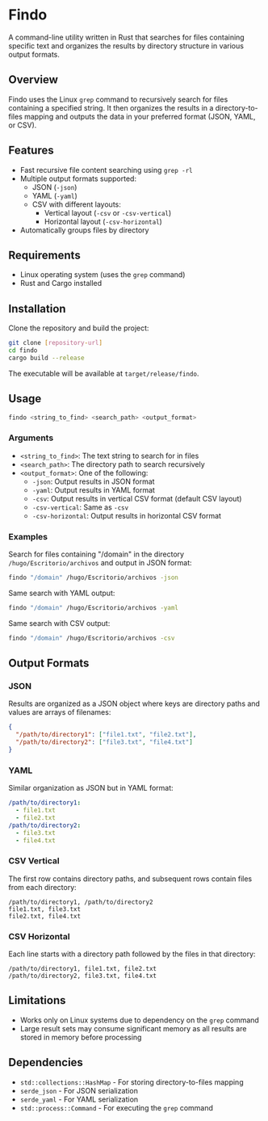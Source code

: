 # Findo

A command-line utility written in Rust that searches for files containing specific text and organizes the results by directory structure in various output formats.

## Overview

Findo uses the Linux `grep` command to recursively search for files containing a specified string. It then organizes the results in a directory-to-files mapping and outputs the data in your preferred format (JSON, YAML, or CSV).

## Features

- Fast recursive file content searching using `grep -rl`
- Multiple output formats supported:
  - JSON (`-json`)
  - YAML (`-yaml`)
  - CSV with different layouts:
    - Vertical layout (`-csv` or `-csv-vertical`)
    - Horizontal layout (`-csv-horizontal`)
- Automatically groups files by directory

## Requirements

- Linux operating system (uses the `grep` command)
- Rust and Cargo installed

## Installation

Clone the repository and build the project:

```bash
git clone [repository-url]
cd findo
cargo build --release
```

The executable will be available at `target/release/findo`.

## Usage

```bash
findo <string_to_find> <search_path> <output_format>
```

### Arguments

- `<string_to_find>`: The text string to search for in files
- `<search_path>`: The directory path to search recursively
- `<output_format>`: One of the following:
  - `-json`: Output results in JSON format
  - `-yaml`: Output results in YAML format
  - `-csv`: Output results in vertical CSV format (default CSV layout)
  - `-csv-vertical`: Same as `-csv`
  - `-csv-horizontal`: Output results in horizontal CSV format

### Examples

Search for files containing "/domain" in the directory `/hugo/Escritorio/archivos` and output in JSON format:

```bash
findo "/domain" /hugo/Escritorio/archivos -json
```

Same search with YAML output:

```bash
findo "/domain" /hugo/Escritorio/archivos -yaml
```

Same search with CSV output:

```bash
findo "/domain" /hugo/Escritorio/archivos -csv
```

## Output Formats

### JSON

Results are organized as a JSON object where keys are directory paths and values are arrays of filenames:

```json
{
  "/path/to/directory1": ["file1.txt", "file2.txt"],
  "/path/to/directory2": ["file3.txt", "file4.txt"]
}
```

### YAML

Similar organization as JSON but in YAML format:

```yaml
/path/to/directory1:
  - file1.txt
  - file2.txt
/path/to/directory2:
  - file3.txt
  - file4.txt
```

### CSV Vertical

The first row contains directory paths, and subsequent rows contain files from each directory:

```
/path/to/directory1, /path/to/directory2
file1.txt, file3.txt
file2.txt, file4.txt
```

### CSV Horizontal

Each line starts with a directory path followed by the files in that directory:

```
/path/to/directory1, file1.txt, file2.txt
/path/to/directory2, file3.txt, file4.txt
```

## Limitations

- Works only on Linux systems due to dependency on the `grep` command
- Large result sets may consume significant memory as all results are stored in memory before processing

## Dependencies

- `std::collections::HashMap` - For storing directory-to-files mapping
- `serde_json` - For JSON serialization
- `serde_yaml` - For YAML serialization
- `std::process::Command` - For executing the `grep` command
